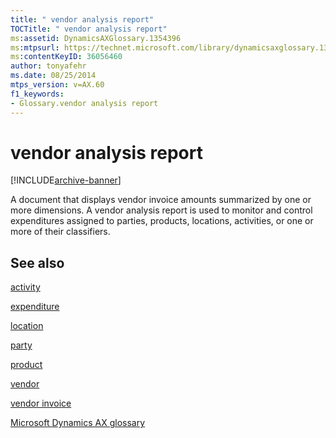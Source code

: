 ```yaml
---
title: " vendor analysis report"
TOCTitle: " vendor analysis report"
ms:assetid: DynamicsAXGlossary.1354396
ms:mtpsurl: https://technet.microsoft.com/library/dynamicsaxglossary.1354396(v=AX.60)
ms:contentKeyID: 36056460
author: tonyafehr
ms.date: 08/25/2014
mtps_version: v=AX.60
f1_keywords:
- Glossary.vendor analysis report
---
```


# vendor analysis report


[!INCLUDE[archive-banner](includes/archive-banner.md)]

A document that displays vendor invoice amounts summarized by one or more dimensions. A vendor analysis report is used to monitor and control expenditures assigned to parties, products, locations, activities, or one or more of their classifiers.

## See also

[activity](activity.md)

[expenditure](expenditure.md)

[location](location.md)

[party](https://technet.microsoft.com/library/hh208669\(v=ax.60\))

[product](product.md)

[vendor](vendor.md)

[vendor invoice](vendor-invoice.md)

[Microsoft Dynamics AX glossary](glossary/microsoft-dynamics-ax-glossary.md)

  


